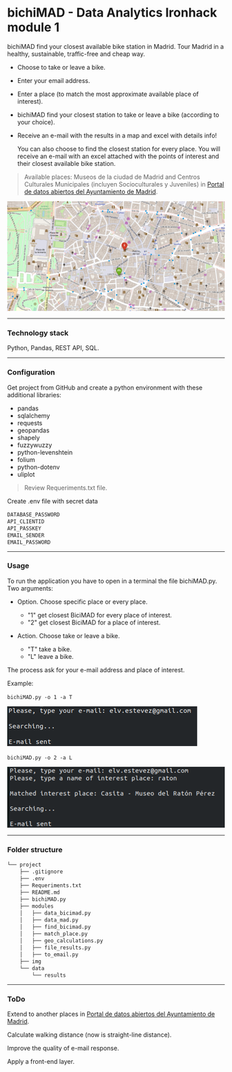 # bichiMAD - Data Analytics Ironhack module 1

bichiMAD find your closest available bike station in Madrid. Tour Madrid in a healthy, sustainable, traffic-free and cheap way.

- Choose to take or leave a bike.
- Enter your email address.
- Enter a place (to match the most approximate available place of interest).
- bichiMAD find your closest station to take or leave a bike (according to your choice).
- Receive an e-mail with the results in a map and excel with details info!

    You can also choose to find the closest station for every place. You will receive an e-mail with an excel attached with the points of interest and their closest available bike station.
    
> Available places: Museos de la ciudad de Madrid and Centros Culturales Municipales (incluyen Socioculturales y Juveniles) in [Portal de datos abiertos del Ayuntamiento de Madrid](https://datos.madrid.es/nuevoMadrid/swagger-ui-master-2.2.10/dist/index.html?url=/egobfiles/api.datos.madrid.es.json#/).

![Map](./img/map_bichiMAD.png)

---

### **Technology stack**
Python, Pandas, REST API, SQL.

---

### **Configuration**
Get project from GitHub and create a python environment with these additional libraries:
- pandas
- sqlalchemy
- requests
- geopandas
- shapely
- fuzzywuzzy
- python-levenshtein
- folium
- python-dotenv
- uliplot

> Review Requeriments.txt file.

Create .env file with secret data

    DATABASE_PASSWORD
    API_CLIENTID
    API_PASSKEY
    EMAIL_SENDER
    EMAIL_PASSWORD

---

### **Usage**
To run the application you have to open in a terminal the file bichiMAD.py. Two arguments:

- Option. Choose specific place or every place.

    - "1" get closest BiciMAD for every place of interest. 
    - "2" get closest BiciMAD for a place of interest.

- Action. Choose take or leave a bike.
    - "T" take a bike. 
    - "L" leave a bike.

The process ask for your e-mail address and place of interest. 

Example:

`bichiMAD.py -o 1 -a T`

![Exe1](./img/bichiMAD_o1.png)

`bichiMAD.py -o 2 -a L`

![Exe2](./img/bichiMAD_o2.png)

---

### **Folder structure**

```
└── project
    ├── .gitignore
    ├── .env
    ├── Requeriments.txt
    ├── README.md
    ├── bichiMAD.py
    ├── modules
    │   ├── data_bicimad.py
    │   ├── data_mad.py
    │   ├── find_bicimad.py
    │   ├── match_place.py
    │   ├── geo_calculations.py
    │   ├── file_results.py
    │   ├── to_email.py
    ├── img
    └── data
        └── results    
```

---

### **ToDo**
Extend to another places in [Portal de datos abiertos del Ayuntamiento de Madrid](https://datos.madrid.es/nuevoMadrid/swagger-ui-master-2.2.10/dist/index.html?url=/egobfiles/api.datos.madrid.es.json#/).

Calculate walking distance (now is straight-line distance).

Improve the quality of e-mail response.

Apply a front-end layer.
